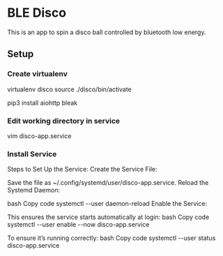 # BLE Disco

This is an app to spin a disco ball controlled by bluetooth low energy.

## Setup

### Create virtualenv

virtualenv disco
source ./disco/bin/activate

pip3 install aiohttp bleak 

### Edit working directory in service

vim disco-app.service

### Install Service

Steps to Set Up the Service:
Create the Service File:

Save the file as ~/.config/systemd/user/disco-app.service.
Reload the Systemd Daemon:

bash
Copy code
systemctl --user daemon-reload
Enable the Service:

This ensures the service starts automatically at login:
bash
Copy code
systemctl --user enable --now disco-app.service


To ensure it’s running correctly:
bash
Copy code
systemctl --user status disco-app.service
